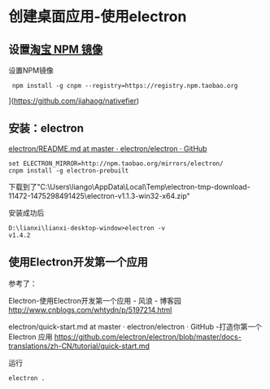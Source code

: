 # 创建桌面应用-使用electron

## 设置[淘宝 NPM 镜像](https://npm.taobao.org/)

设置NPM镜像

```language
 npm install -g cnpm --registry=https://registry.npm.taobao.org
```

](https://github.com/jiahaog/nativefier)



## 安装：electron

[electron/README.md at master · electron/electron · GitHub](https://github.com/electron/electron/blob/master/docs-translations/zh-CN/project/README.md)

```
set ELECTRON_MIRROR=http://npm.taobao.org/mirrors/electron/ 
cnpm install -g electron-prebuilt
```

下载到了"C:\Users\liango\AppData\Local\Temp\electron-tmp-download-11472-1475298491425\electron-v1.1.3-win32-x64.zip"

安装成功后

```
D:\lianxi\lianxi-desktop-window>electron -v
v1.4.2
```

## 使用Electron开发第一个应用

参考了：

Electron-使用Electron开发第一个应用 - 风浪 - 博客园
http://www.cnblogs.com/whtydn/p/5197214.html

electron/quick-start.md at master · electron/electron · GitHub -打造你第一个 Electron 应用
https://github.com/electron/electron/blob/master/docs-translations/zh-CN/tutorial/quick-start.md

运行

```
electron .
```


